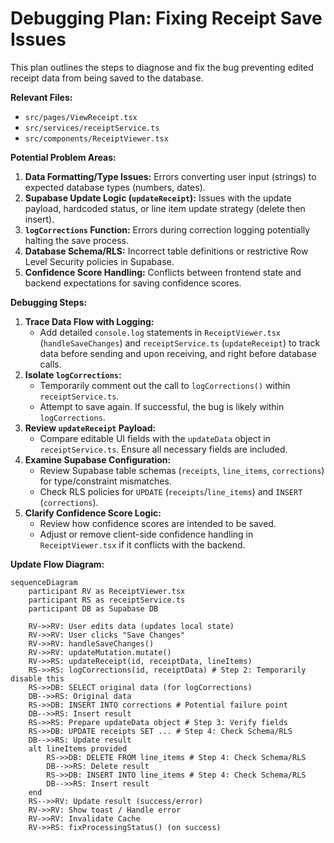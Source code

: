 # Debugging Plan: Fixing Receipt Save Issues

This plan outlines the steps to diagnose and fix the bug preventing edited receipt data from being saved to the database.

**Relevant Files:**

*   `src/pages/ViewReceipt.tsx`
*   `src/services/receiptService.ts`
*   `src/components/ReceiptViewer.tsx`

**Potential Problem Areas:**

1.  **Data Formatting/Type Issues:** Errors converting user input (strings) to expected database types (numbers, dates).
2.  **Supabase Update Logic (`updateReceipt`):** Issues with the update payload, hardcoded status, or line item update strategy (delete then insert).
3.  **`logCorrections` Function:** Errors during correction logging potentially halting the save process.
4.  **Database Schema/RLS:** Incorrect table definitions or restrictive Row Level Security policies in Supabase.
5.  **Confidence Score Handling:** Conflicts between frontend state and backend expectations for saving confidence scores.

**Debugging Steps:**

1.  **Trace Data Flow with Logging:**
    *   Add detailed `console.log` statements in `ReceiptViewer.tsx` (`handleSaveChanges`) and `receiptService.ts` (`updateReceipt`) to track data before sending and upon receiving, and right before database calls.
2.  **Isolate `logCorrections`:**
    *   Temporarily comment out the call to `logCorrections()` within `receiptService.ts`.
    *   Attempt to save again. If successful, the bug is likely within `logCorrections`.
3.  **Review `updateReceipt` Payload:**
    *   Compare editable UI fields with the `updateData` object in `receiptService.ts`. Ensure all necessary fields are included.
4.  **Examine Supabase Configuration:**
    *   Review Supabase table schemas (`receipts`, `line_items`, `corrections`) for type/constraint mismatches.
    *   Check RLS policies for `UPDATE` (`receipts`/`line_items`) and `INSERT` (`corrections`).
5.  **Clarify Confidence Score Logic:**
    *   Review how confidence scores are intended to be saved.
    *   Adjust or remove client-side confidence handling in `ReceiptViewer.tsx` if it conflicts with the backend.

**Update Flow Diagram:**

```mermaid
sequenceDiagram
    participant RV as ReceiptViewer.tsx
    participant RS as receiptService.ts
    participant DB as Supabase DB

    RV->>RV: User edits data (updates local state)
    RV->>RV: User clicks "Save Changes"
    RV->>RV: handleSaveChanges()
    RV->>RV: updateMutation.mutate()
    RV->>RS: updateReceipt(id, receiptData, lineItems)
    RS->>RS: logCorrections(id, receiptData) # Step 2: Temporarily disable this
    RS->>DB: SELECT original data (for logCorrections)
    DB-->>RS: Original data
    RS->>DB: INSERT INTO corrections # Potential failure point
    DB-->>RS: Insert result
    RS->>RS: Prepare updateData object # Step 3: Verify fields
    RS->>DB: UPDATE receipts SET ... # Step 4: Check Schema/RLS
    DB-->>RS: Update result
    alt lineItems provided
        RS->>DB: DELETE FROM line_items # Step 4: Check Schema/RLS
        DB-->>RS: Delete result
        RS->>DB: INSERT INTO line_items # Step 4: Check Schema/RLS
        DB-->>RS: Insert result
    end
    RS-->>RV: Update result (success/error)
    RV->>RV: Show toast / Handle error
    RV->>RV: Invalidate Cache
    RV->>RS: fixProcessingStatus() (on success)